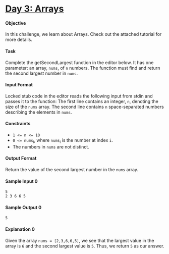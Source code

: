 # [Day 3: Arrays](https://www.hackerrank.com/challenges/js10-arrays)

#### Objective
In this challenge, we learn about Arrays. Check out the attached tutorial for more details.

#### Task
Complete the getSecondLargest function in the editor below. It has one parameter: an array, `nums`, of `n` numbers. The function must find and return the second largest number in `nums`.

#### Input Format
Locked stub code in the editor reads the following input from stdin and passes it to the function: 
The first line contains an integer, `n`, denoting the size of the `nums` array. 
The second line contains `n` space-separated numbers describing the elements in `nums`.

#### Constraints
- `1 <= n <= 10`
- `0 <= nums`<sub>i</sub>, where `nums`<sub>i</sub> is the number at index `i`.
- The numbers in `nums` are not distinct.

#### Output Format
Return the value of the second largest number in the `nums` array.

#### Sample Input 0
```
5
2 3 6 6 5
```

#### Sample Output 0
```
5
```

#### Explanation 0
Given the array `nums = [2,3,6,6,5]`, we see that the largest value in the array is `6` and the second largest value is `5`. Thus, we return `5` as our answer.